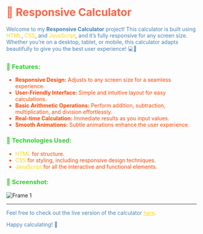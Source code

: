 <h1 style="color: #FF6347;">🧮 <strong>Responsive Calculator</strong></h1>

<p style="color: #4682B4;">Welcome to my <strong>Responsive Calculator</strong> project! This calculator is built using <span style="color: #FFD700;">HTML</span>, <span style="color: #FFD700;">CSS</span>, and <span style="color: #FFD700;">JavaScript</span>, and it’s fully responsive for any screen size. Whether you’re on a desktop, tablet, or mobile, this calculator adapts beautifully to give you the best user experience! 💻📱</p>

<h3 style="color: #32CD32;">🎨 <strong>Features:</strong></h3>
<ul style="color: #FF4500;">
    <li><strong>Responsive Design:</strong> Adjusts to any screen size for a seamless experience.</li>
    <li><strong>User-Friendly Interface:</strong> Simple and intuitive layout for easy calculations.</li>
    <li><strong>Basic Arithmetic Operations:</strong> Perform addition, subtraction, multiplication, and division effortlessly.</li>
    <li><strong>Real-time Calculation:</strong> Immediate results as you input values.</li>
    <li><strong>Smooth Animations:</strong> Subtle animations enhance the user experience.</li>
</ul>

<h3 style="color: #32CD32;">🚀 <strong>Technologies Used:</strong></h3>
<ul style="color: #FF4500;">
    <li><span style="color: #FFD700;">HTML</span> for structure.</li>
    <li><span style="color: #FFD700;">CSS</span> for styling, including responsive design techniques.</li>
    <li><span style="color: #FFD700;">JavaScript</span> for all the interactive and functional elements.</li>
</ul>

<h3 style="color: #32CD32;">📸 <strong>Screenshot:</strong></h3>

![Frame 1](https://github.com/user-attachments/assets/7938b861-a05e-49f0-af77-5065a5e4f28a)


<hr style="border-color: #FF6347;">

<p style="color: #4682B4;">Feel free to check out the live version of the calculator <a href="https://your-github-pages-link-here" style="color: #FFD700;">here</a>.</p>

<p style="color: #4682B4;">Happy calculating! 🎉</p>
